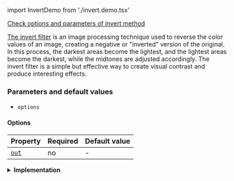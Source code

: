 import InvertDemo from './invert.demo.tsx'

[Check options and parameters of invert method](https://image-js.github.io/image-js-typescript/classes/Image.html#invert 'github.io link')

[The invert filter](<https://en.wikipedia.org/wiki/Negative_(photography)> 'wikipedia link on negative filtering') is an image processing technique used to reverse the color values of an image, creating a negative or "inverted" version of the original. In this process, the darkest areas become the lightest, and the lightest areas become the darkest, while the midtones are adjusted accordingly. The invert filter is a simple but effective way to create visual contrast and produce interesting effects.

<InvertDemo />

### Parameters and default values

- `options`

#### Options

| Property                                                                                  | Required | Default value |
| ----------------------------------------------------------------------------------------- | -------- | ------------- |
| [`out`](https://image-js.github.io/image-js-typescript/interfaces/InvertOptions.html#out) | no       | -             |

<details>
<summary><b>Implementation</b>
</summary>

Here's how invert filter is implemented in ImageJS:

_Pixel Transformation_: For each pixel in the image, the inversion filter transforms its color [intensity](../../../Glossary.md#intensity 'glossary link on intensity') value. The new intensity value is calculated using the formula:

$$New Intensity = Max Intensity - Original Intensity$$

Where "_Max Intensity_" is the maximum possible intensity value for the color channel.

:::warning
ImageJS uses components to calculate each pixel value and leaves alpha channel unchanged. For more information about channels and components visit [this link](../../../Tutorials%20and%20concepts/Concepts/Channel%20vs%20component.md).
:::

</details>
